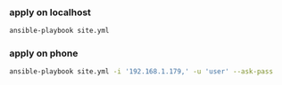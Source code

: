 ### apply on localhost

```sh
ansible-playbook site.yml
```

### apply on phone

```sh
ansible-playbook site.yml -i '192.168.1.179,' -u 'user' --ask-pass
```
